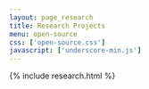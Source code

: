 ```yaml
---
layout: page_research
title: Research Projects
menu: open-source
css: ['open-source.css']
javascript: ['underscore-min.js']
---
```

{% include research.html %}